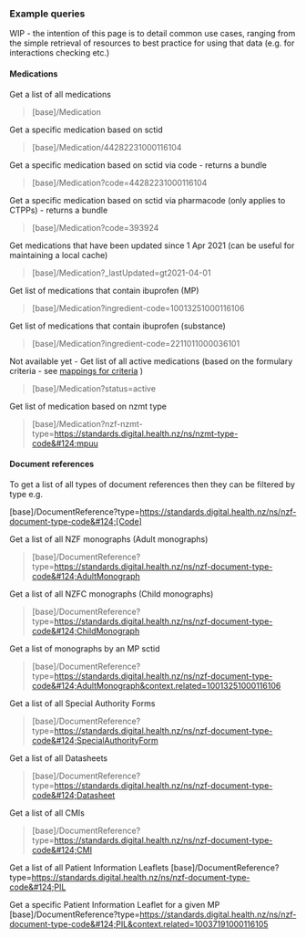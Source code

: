### Example queries

WIP - the intention of this page is to detail common use cases, ranging from the simple retrieval of resources to best practice for using that data (e.g. for interactions checking etc.)

#### Medications


Get a list of all medications
>[base]/Medication

Get a specific medication based on sctid
>[base]/Medication/44282231000116104

Get a specific medication based on sctid via code - returns a bundle
>[base]/Medication?code=44282231000116104

Get a specific medication based on sctid via pharmacode (only applies to CTPPs) - returns a bundle
>[base]/Medication?code=393924


Get medications that have been updated since 1 Apr 2021 (can be useful for maintaining a local cache)
>[base]/Medication?_lastUpdated=gt2021-04-01


Get list of medications that contain ibuprofen (MP)
>[base]/Medication?ingredient-code=10013251000116106

Get list of medications that contain ibuprofen (substance)
>[base]/Medication?ingredient-code=2211011000036101

Not available yet - Get list of all active medications (based on the formulary criteria - see [mappings for criteria](./mapping.html) )
>[base]/Medication?status=active


Get list of medication based on nzmt type
>[base]/Medication?nzf-nzmt-type=https://standards.digital.health.nz/ns/nzmt-type-code&#124;mpuu

#### Document references

To get a list of all types of document references then they can be filtered by type e.g.

[base]/DocumentReference?type=https://standards.digital.health.nz/ns/nzf-document-type-code&#124;[Code]

Get a list of all NZF monographs (Adult monographs)
>[base]/DocumentReference?type=https://standards.digital.health.nz/ns/nzf-document-type-code&#124;AdultMonograph

Get a list of all NZFC monographs (Child monographs)
>[base]/DocumentReference?type=https://standards.digital.health.nz/ns/nzf-document-type-code&#124;ChildMonograph

Get a list of monographs by an MP sctid
>[base]/DocumentReference?type=https://standards.digital.health.nz/ns/nzf-document-type-code&#124;AdultMonograph&context.related=10013251000116106

Get a list of all Special Authority Forms
>[base]/DocumentReference?type=https://standards.digital.health.nz/ns/nzf-document-type-code&#124;SpecialAuthorityForm

Get a list of all Datasheets
>[base]/DocumentReference?type=https://standards.digital.health.nz/ns/nzf-document-type-code&#124;Datasheet

Get a list of all CMIs
>[base]/DocumentReference?type=https://standards.digital.health.nz/ns/nzf-document-type-code&#124;CMI

Get a list of all Patient Information Leaflets
[base]/DocumentReference?type=https://standards.digital.health.nz/ns/nzf-document-type-code&#124;PIL

Get a specific Patient Information Leaflet for a given MP
[base]/DocumentReference?type=https://standards.digital.health.nz/ns/nzf-document-type-code&#124;PIL&context.related=10037191000116105
